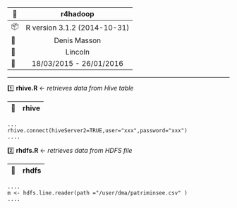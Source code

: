 
 
| :file_folder:                | **r4hadoop**                                         |
|------------------------------|:----------------------------------------------------:|
| :package:                    | R version 3.1.2 (2014-10-31)                         |
| :busts_in_silhouette:        | Denis Masson                                         |
| :office:                     | Lincoln                                              |
| :date:                       | 18/03/2015  - 26/01/2016                             | 
 
---
 
 

:one: **rhive.R** <- *retrieves data from Hive table*

| :paperclip: | **rhive** |
|-------------|:---------:|
```
...
rhive.connect(hiveServer2=TRUE,user="xxx",password="xxx")
....
```

:two: **rhdfs.R** <- *retrieves data from HDFS file*

| :paperclip: | **rhdfs** |
|-------------|:---------:|

```
....
m <- hdfs.line.reader(path ="/user/dma/patriminsee.csv" )
....
```
